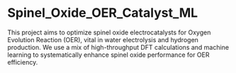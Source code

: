 # Spinel_Oxide_OER_Catalyst_ML
This project aims to optimize spinel oxide electrocatalysts for Oxygen Evolution Reaction (OER), vital in water electrolysis and hydrogen production. We use a mix of high-throughput DFT calculations and machine learning to systematically enhance spinel oxide performance for OER efficiency.
